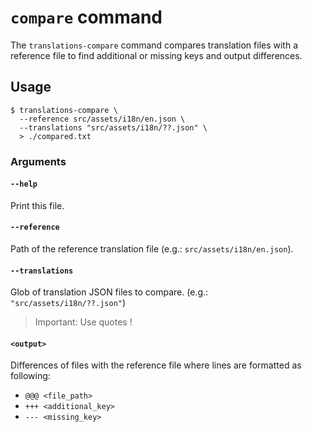 # `compare` command

The `translations-compare` command compares translation files with a reference file to find additional or missing keys and output differences.

## Usage

    $ translations-compare \
      --reference src/assets/i18n/en.json \
      --translations "src/assets/i18n/??.json" \
      > ./compared.txt

### Arguments

#### `--help`

Print this file.

#### `--reference`

Path of the reference translation file (e.g.: `src/assets/i18n/en.json`).

#### `--translations`

Glob of translation JSON files to compare. (e.g.: `"src/assets/i18n/??.json"`)

> Important: Use quotes !

#### `<output>`

Differences of files with the reference file where lines are formatted as following:

- `@@@ <file_path>`
- `+++ <additional_key>`
- `--- <missing_key>`
